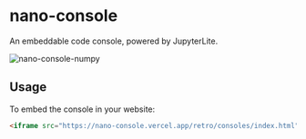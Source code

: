 # nano-console

An embeddable code console, powered by JupyterLite.

![nano-console-numpy](https://user-images.githubusercontent.com/591645/151983925-6e5dcc1e-b9be-4f1a-91bc-330579103e78.png)

## Usage

To embed the console in your website:

```html
<iframe src="https://nano-console.vercel.app/retro/consoles/index.html" width="100%" height="100%"></iframe>
```
